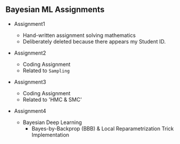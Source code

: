 ## Bayesian ML Assignments

- Assignment1
  - Hand-written assignment solving mathematics
  - Deliberately deleted because there appears my Student ID.

- Assignment2
  - Coding Assignment 
  - Related to `Sampling`

- Assignment3
  - Coding Assignment
  - Related to 'HMC & SMC'

- Assignment4
  - Bayesian Deep Learning
    - Bayes-by-Backprop (BBB) & Local Reparametrization Trick Implementation
